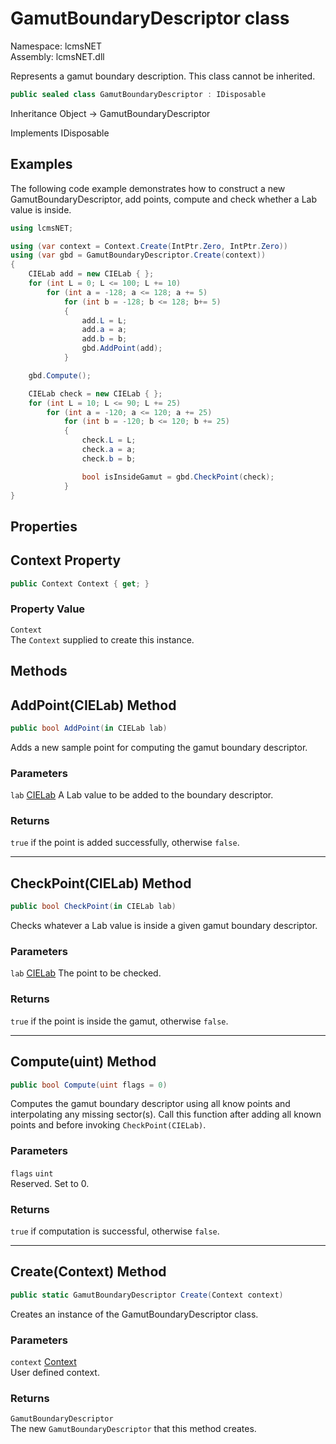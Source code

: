# GamutBoundaryDescriptor class

Namespace: lcmsNET  
Assembly: lcmsNET.dll

Represents a gamut boundary description. This class cannot be inherited.

```csharp
public sealed class GamutBoundaryDescriptor : IDisposable
```

Inheritance Object → GamutBoundaryDescriptor

Implements IDisposable

## Examples

The following code example demonstrates how to construct a new GamutBoundaryDescriptor, add points, compute and check whether a Lab value is inside.

```csharp
using lcmsNET;

using (var context = Context.Create(IntPtr.Zero, IntPtr.Zero))
using (var gbd = GamutBoundaryDescriptor.Create(context))
{
    CIELab add = new CIELab { };
    for (int L = 0; L <= 100; L += 10)
        for (int a = -128; a <= 128; a += 5)
            for (int b = -128; b <= 128; b+= 5)
            {
                add.L = L;
                add.a = a;
                add.b = b;
                gbd.AddPoint(add);
            }

    gbd.Compute();

    CIELab check = new CIELab { };
    for (int L = 10; L <= 90; L += 25)
        for (int a = -120; a <= 120; a += 25)
            for (int b = -120; b <= 120; b += 25)
            {
                check.L = L;
                check.a = a;
                check.b = b;

                bool isInsideGamut = gbd.CheckPoint(check);
            }
}
```

## Properties
## Context Property

```csharp
public Context Context { get; }
```

### Property Value

`Context`  
The `Context` supplied to create this instance.

## Methods
## AddPoint(CIELab) Method

```csharp
public bool AddPoint(in CIELab lab)
```

Adds a new sample point for computing the gamut boundary descriptor.

### Parameters

`lab` [CIELab](./CIELab)
A Lab value to be added to the boundary descriptor.

### Returns
`true` if the point is added successfully, otherwise `false`.

---
## CheckPoint(CIELab) Method

```csharp
public bool CheckPoint(in CIELab lab)
```

Checks whatever a Lab value is inside a given gamut boundary descriptor.

### Parameters

`lab` [CIELab](./CIELab)
The point to be checked.

### Returns
`true` if the point is inside the gamut, otherwise `false`.

---
## Compute(uint) Method

```csharp
public bool Compute(uint flags = 0)
```

Computes the gamut boundary descriptor using all know points and interpolating any missing sector(s). Call this function after adding all known points and before invoking `CheckPoint(CIELab)`.

### Parameters

`flags` `uint`  
Reserved. Set to 0.

### Returns
`true` if computation is successful, otherwise `false`.

---
## Create(Context) Method

```csharp
public static GamutBoundaryDescriptor Create(Context context)
```

Creates an instance of the GamutBoundaryDescriptor class.

### Parameters

`context` [Context](./Context)  
User defined context.

### Returns

`GamutBoundaryDescriptor`  
The new `GamutBoundaryDescriptor` that this method creates.
